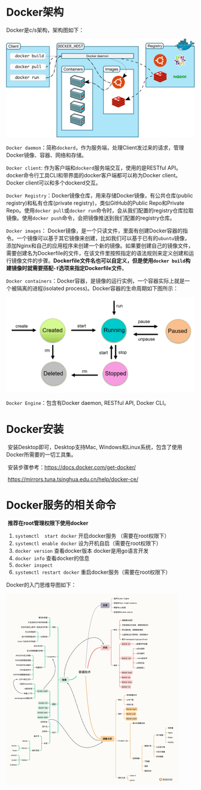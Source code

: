 # Docker架构

Docker是c/s架构，架构图如下：

<img src="../img/docker_arch.svg" style="zoom:80%;" />



`Docker daemon`：简称`dockerd`，作为服务端，处理Client发过来的请求，管理Docker镜像、容器、网络和存储。

`Docker client`: 作为客户端和`dockerd`服务端交互，使用的是RESTful API。docker命令行工具CLI和带界面的docker客户端都可以称为Docker client。Docker client可以和多个dockerd交互。

`Docker Registry`：Docker镜像仓库，用来存储Docker镜像，有公共仓库(public registry)和私有仓库(private registry)，类似GitHub的Public Repo和Private Repo。使用`docker pull`或`docker run`命令时，会从我们配置的registry仓库拉取镜像。使用`docker push`命令，会把镜像推送到我们配置的registry仓库。

`Docker images`： Docker镜像，是一个只读文件，里面有创建Docker容器的指令。一个镜像可以基于其它镜像来创建，比如我们可以基于已有的`ubuntu`镜像，添加Nginx和自己的应用程序来创建一个新的镜像。如果要创建自己的镜像文件，需要创建名为Dockerfile的文件，在该文件里按照指定的语法规则来定义创建和运行镜像文件的步骤。**Dockerfile文件名也可以自定义，但是使用`docker build`构建镜像时就需要搭配`-f`选项来指定Dockerfile文件**。

`Docker containers`：Docker容器，是镜像的运行实例，一个容器实际上就是一个被隔离的进程(isolated process)。Docker容器的生命周期如下图所示：

<img src="../img/container_lifecycle.png" style="zoom:80%;" />

`Docker Engine`：包含有Docker daemon, RESTful API, Docker CLI。



# Docker安装

​	安装Desktop即可，Desktop支持Mac, Windows和Linux系统，包含了使用Docker所需要的一切工具集。

​	安装步骤参考：https://docs.docker.com/get-docker/

​							 https://mirrors.tuna.tsinghua.edu.cn/help/docker-ce/

# Docker服务的相关命令

​	**推荐在root管理权限下使用docker**

1. `systemctl  start docker`    开启docker服务 （需要在root权限下）
2. `systemctl enable docker`   设为开机自启（需要在root权限下）
3. `docker version` 查看docker版本      docker是用go语言开发
4. `docker info`      查看docker的信息
5. `docker inspect`  
6. `systemctl restart docker`   重启docker服务（需要在root权限下）





Docker的入门思维导图如下：

<img src="../img/Docker_getting_start_mindmap.jpg" style="zoom: 50%;" />